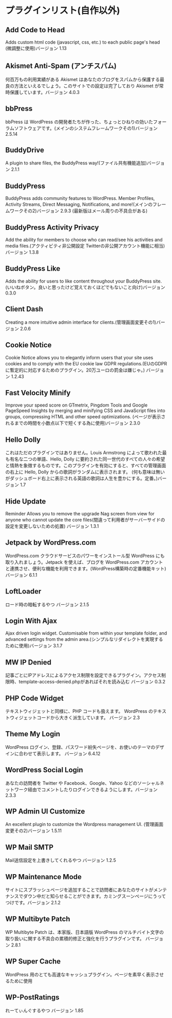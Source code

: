 # プラグインリスト(自作以外)

## Add Code to Head
Adds custom html code (javascript, css, etc.) to each public page's head (微調整に使用)バージョン 1.13

## Akismet Anti-Spam (アンチスパム)
何百万もの利用実績がある Akismet はあなたのブログをスパムから保護する最良の方法といえるでしょう。このサイトでの設定は完了しており Akismet が常時保護しています。バージョン 4.0.3

## bbPress
bbPress は WordPress の開発者たちが作った、ちょっとひねりの効いたフォーラムソフトウェアです。(メインのシステムフレームワークその1)バージョン 2.5.14

## BuddyDrive
A plugin to share files, the BuddyPress way!(ファイル共有機能追加)バージョン 2.1.1

## BuddyPress
BuddyPress adds community features to WordPress. Member Profiles, Activity Streams, Direct Messaging, Notifications, and more!(メインのフレームワークその2)バージョン 2.9.3 (最新版はメール周りの不具合がある)

## BuddyPress Activity Privacy
Add the ability for members to choose who can read/see his activities and media files.(アクティビティ非公開設定 Twitterの非公開アカウント機能に相当)バージョン 1.3.8

## BuddyPress Like 
Adds the ability for users to like content throughout your BuddyPress site.(いいねボタン。良いと思ったけど覚えておくほどでもないこと向け)バージョン 0.3.0

## Client Dash
Creating a more intuitive admin interface for clients.(管理画面変更その1)バージョン 2.0.6

## Cookie Notice 
Cookie Notice allows you to elegantly inform users that your site uses cookies and to comply with the EU cookie law GDPR regulations.(EUのGDPRに暫定的に対応するためのプラグイン。20万ユーロの罰金は嫌じゃ。) バージョン 1.2.43

## Fast Velocity Minify 
Improve your speed score on GTmetrix, Pingdom Tools and Google PageSpeed Insights by merging and minifying CSS and JavaScript files into groups, compressing HTML and other speed optimizations. (ページが表示されるまでの時間を小数点以下で短くする為に使用)バージョン 2.3.0

## Hello Dolly 
これはただのプラグインではありません。Louis Armstrong によって歌われた最も有名な二つの単語、Hello, Dolly に要約された同一世代のすべての人々の希望と情熱を象徴するものです。このプラグインを有効にすると、すべての管理画面の右上に Hello, Dolly からの歌詞がランダムに表示されます。 (何も意味は無いがダッシュボード右上に表示される英語の歌詞は人生を豊かにする。定番。)バージョン 1.7

## Hide Update
 Reminder Allows you to remove the upgrade Nag screen from view for anyone who cannot update the core files(間違って利用者がサーバーサイドの設定を変更しないための処置) バージョン 1.3.1

## Jetpack by WordPress.com 
WordPress.com クラウドサービスのパワーをインストール型 WordPress にも取り入れましょう。Jetpack を使えば、ブログを WordPress.com アカウントと連携させ、便利な機能を利用できます。(WordPress構築時の定番機能キット)バージョン 6.1.1

## LoftLoader
 ロード時の暗転するやつ バージョン 2.1.5

## Login With Ajax
 Ajax driven login widget. Customisable from within your template folder, and advanced settings from the admin area.(シンプルなリダイレクトを実現するために使用)バージョン 3.1.7

## MW IP Denied 
記事ごとにIPアドレスによるアクセス制限を設定できるプラグイン。アクセス制限時、template-access-denied.phpがあればそれを読み込む バージョン 0.3.2

## PHP Code Widget
 テキストウィジェットと同様に、PHP コードも扱えます。 WordPress のテキストウィジェットコードから大きく派生しています。 バージョン 2.3

## Theme My Login
 WordPress ログイン、登録、パスワード紛失ページを、お使いのテーマのデザインに合わせて表示します。 バージョン 6.4.12 

## WordPress Social Login 
あなたの訪問者を Twitter や Facebook、Google、Yahoo などのソーシャルネットワーク経由でコメントしたりログインできるようにします。バージョン 2.3.3

## WP Admin UI Customize
 An excellent plugin to customize the Wordpress management UI. (管理画面変更その2)バージョン 1.5.11

## WP Mail SMTP
 Mail送信設定を上書きしてくれるやつ バージョン 1.2.5 

## WP Maintenance Mode
 サイトにスプラッシュページを追加することで訪問者にあなたのサイトがメンテナンスでダウン中だと知らせることができます。カミングスーンページにうってつけです。バージョン 2.1.2 

## WP Multibyte Patch
 WP Multibyte Patch は、本家版、日本語版 WordPress のマルチバイト文字の取り扱いに関する不具合の累積的修正と強化を行うプラグインです。 バージョン 2.8.1 

## WP Super Cache
 WordPress 用のとても高速なキャッシュプラグイン。ページを素早く表示させるために使用

## WP-PostRatings 
れーてぃんぐするやつ バージョン 1.85
